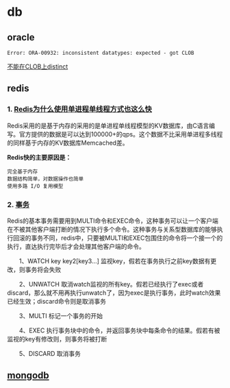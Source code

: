 # db

## oracle

```
Error: ORA-00932: inconsistent datatypes: expected - got CLOB
```

[不能在CLOB上distinct](http://www.cnblogs.com/pilang/archive/2012/02/28/2371784.html)

## redis

### 1. [Redis为什么使用单进程单线程方式也这么快](http://www.cnblogs.com/syyong/p/6231326.html)

Redis采用的是基于内存的采用的是单进程单线程模型的KV数据库，由C语言编写。官方提供的数据是可以达到100000+的qps。这个数据不比采用单进程多线程的同样基于内存的KV数据库Memcached差。

__Redis快的主要原因是：__

	完全基于内存
	数据结构简单，对数据操作也简单
	使用多路 I/O 复用模型

### 2. [事务](http://blog.csdn.net/basycia/article/details/52175429)

Redis的基本事务需要用到MULTI命令和EXEC命令，这种事务可以让一个客户端在不被其他客户端打断的情况下执行多个命令。这种事务与关系型数据库的能够执行回滚的事务不同，redis中，只要被MULTI和EXEC包围住的命令将一个接一个的执行，直达执行完毕后才会处理其他客户端的命令。

　　1、WATCH key key2[key3…]  监视key，假若在事务执行之前key数据有更改，则事务将会失败

　　2、UNWATCH  取消watch监视的所有key。假若已经执行了exec或者discard，那么就不用再执行unwatch了，因为exec是执行事务，此时watch效果已经生效；discard命令则是取消事务

　　3、MULTI  标记一个事务的开始

　　4、EXEC  执行事务块中的命令，并返回事务块中每条命令的结果。假若有被监视的key有修改则，则事务将被打断

　　5、DISCARD  取消事务

## [mongodb](http://www.cnblogs.com/no7dw/archive/2013/05/17/3083419.html)